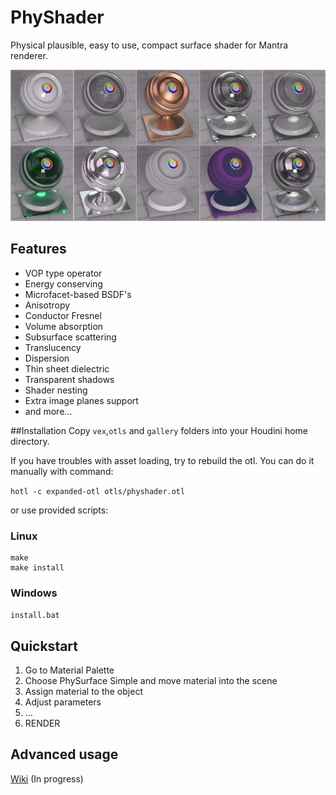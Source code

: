 # PhyShader

Physical plausible, easy to use, compact surface shader for Mantra renderer.

![PhySurface Materials](img/materials.jpg "Materials preview")

## Features
* VOP type operator
* Energy conserving
* Microfacet-based BSDF's
* Anisotropy
* Conductor Fresnel
* Volume absorption
* Subsurface scattering
* Translucency
* Dispersion
* Thin sheet dielectric
* Transparent shadows
* Shader nesting
* Extra image planes support
* and more...

##Installation
Copy `vex`,`otls` and `gallery` folders into your Houdini home directory.

If you have troubles with asset loading, try to rebuild the otl.
You can do it manually with command:

`hotl -c expanded-otl otls/physhader.otl`

or use provided scripts:

### Linux
```
make
make install
```

### Windows
`install.bat`

## Quickstart
1. Go to Material Palette
2. Choose PhySurface Simple and move material into the scene
3. Assign material to the object
4. Adjust parameters
5. ...
6. RENDER

## Advanced usage
[Wiki](../../wiki/Home) (In progress)
